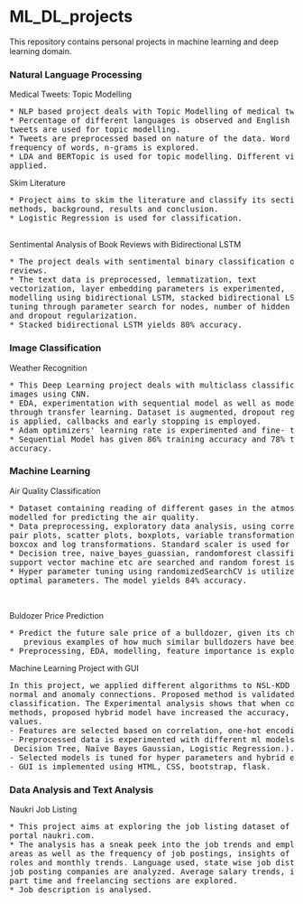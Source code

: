 # ML_DL_projects 


This repository contains personal projects in machine learning and deep learning domain. 
### Natural Language Processing
Medical Tweets: Topic Modelling
<pre>
* NLP based project deals with Topic Modelling of medical tweets.
* Percentage of different languages is observed and English language
tweets are used for topic modelling.
* Tweets are preprocessed based on nature of the data. Word Cloud,
frequency of words, n-grams is explored.
* LDA and BERTopic is used for topic modelling. Different visualizations are
applied.
</pre>
Skim Literature
<pre>
* Project aims to skim the literature and classify its sections: objective,
methods, background, results and conclusion.
* Logistic Regression is used for classification.<br>
</pre> 

Sentimental Analysis of Book Reviews with Bidirectional
LSTM
<pre>
* The project deals with sentimental binary classification of book
reviews. 
* The text data is preprocessed, lemmatization, text
vectorization, layer embedding parameters is experimented,
modelling using bidirectional LSTM, stacked bidirectional LSTM. Fine
tuning through parameter search for nodes, number of hidden layers
and dropout regularization.
* Stacked bidirectional LSTM yields 80% accuracy. 
</pre> 
### Image Classification
Weather Recognition
<pre>
* This Deep Learning project deals with multiclass classification of weather
images using CNN.
* EDA, experimentation with sequential model as well as modelling
through transfer learning. Dataset is augmented, dropout regularization
is applied, callbacks and early stopping is employed.
* Adam optimizers' learning rate is experimented and fine- tuned.
* Sequential Model has given 86% training accuracy and 78% test
accuracy.
</pre> 

### Machine Learning
Air Quality Classification
<pre>
* Dataset containing reading of different gases in the atmosphere is
modelled for predicting the air quality.
* Data preprocessing, exploratory data analysis, using correlation matrix,
pair plots, scatter plots, boxplots, variable transformation is done using
boxcox and log transformations. Standard scaler is used for scaling.
* Decision tree, naive_bayes_guassian, randomforest classifier, Xgb,
support vector machine etc are searched and random forest is chosen.
* Hyper parameter tuning using randomizedSearchCV is utilized to choose
optimal parameters. The model yields 84% accuracy.
<br>
</pre>  

Buldozer Price Prediction 
<pre>
* Predict the future sale price of a bulldozer, given its characteristics and 
   previous examples of how much similar bulldozers have been sold for. 
* Preprocessing, EDA, modelling, feature importance is explored. 
</pre>

Machine Learning Project with GUI  
<pre>
In this project, we applied different algorithms to NSL-KDD data set to classify
normal and anomaly connections. Proposed method is validated by 10 fold cross validation for the
classification. The Experimental analysis shows that when compared to other classification
methods, proposed hybrid model have increased the accuracy, precision, recall and f-measure
values.
- Features are selected based on correlation, one-hot encoding, standard scaling is applied.
- Preprocessed data is experimented with different ml models (Naïve Bayes Bernoulli, KNN,
 Decision Tree, Naïve Bayes Gaussian, Logistic Regression.).
- Selected models is tuned for hyper parameters and hybrid ensemble is performed.
- GUI is implemented using HTML, CSS, bootstrap, flask.
</pre>

### Data Analysis and Text Analysis 
Naukri Job Listing 
<pre>
* This project aims at exploring the job listing dataset of professional job
portal naukri.com.
* The analysis has a sneak peek into the job trends and employment hub
areas as well as the frequency of job postings, insights of high paying job
roles and monthly trends. Language used, state wise job distributions, top
job posting companies are analyzed. Average salary trends, insights into
part time and freelancing sections are explored.
* Job description is analysed. 
</pre>

